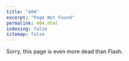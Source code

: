 ```yaml
---
title: "404"
excerpt: "Page Not Found"
permalink: 404.html
indexing: false
sitemap: false
---
```


Sorry, this page is even more dead than Flash.
